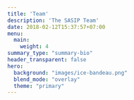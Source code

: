 ```yaml
---
title: 'Team'
description: 'The SASIP Team'
date: 2018-02-12T15:37:57+07:00
menu:
  main:
    weight: 4
summary_type: "summary-bio"
header_transparent: false
hero:
  background: "images/ice-bandeau.png"
  blend_mode: "overlay"
  theme: "primary"
---
```

